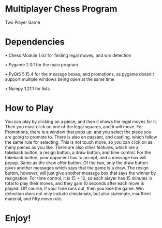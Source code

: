 # Multiplayer Chess Program
 
Two Player Game

# Dependencies
• Chess Module 1.6.1 for finding legal moves, and win detection

• Pygame 2.0.1 for the main program

• PyQt5 5.15.4 for the message boxes, and promotions, as pygame doesn't support multiple windows being open at the same time

• Numpy 1.21.1 for lists
 
# How to Play
You can play by clicking on a piece, and then it shows the legal moves for it. Then you must click on one of the legal squares, and it will move. For Promotions, there is a window that pops up, and you select the piece you are going to promote to. There is also en passant, and castling, which follow the same rule for selecting. This is not touch move, so you can click on as many pieces as you like. There are also other features, which are a takeback button, a resign button, a draw button, and time control. For the takeback button, your opponent has to accept, and a message box will popup. Same as the draw offer button. Of the two, only the draw button gives another messages which says that the game is a draw. The resign button, however, will just give another message box that says the winner by resignation. For time control, it is 15 + 10, so each player has 15 minutes in total to play their moves, and they gain 10 seconds after each move is played. Off course, if your time runs out, then you lose the game. Win detection does not only include checkmate, but also stalemate, insuffient material, and fifty move rule. 

# Enjoy!

